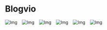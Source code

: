 # Blogvio

![Img](https://imgur.com/kqhTy2d.png) &nbsp;&nbsp;
![Img](https://imgur.com/bI4ZiEi.png) &nbsp;&nbsp;
![Img](https://imgur.com/SQdGt47.png) &nbsp;&nbsp;
![Img](https://imgur.com/NECGG1i.png) &nbsp;&nbsp;
![Img](https://imgur.com/TcM3vLB.png) &nbsp;&nbsp;
![Img](https://imgur.com/uEyS9i2.png) &nbsp;&nbsp;

